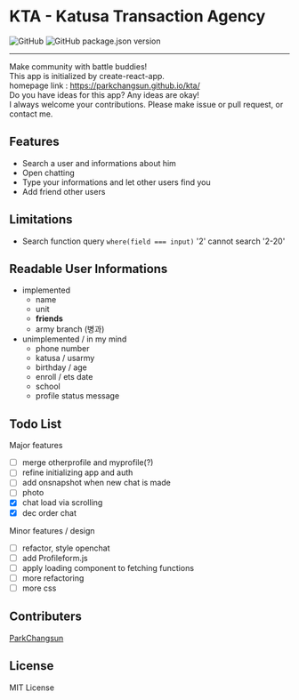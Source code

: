 # KTA - Katusa Transaction Agency

![GitHub](https://img.shields.io/github/license/parkchangsun/kta?style=flat-square)
![GitHub package.json version](https://img.shields.io/github/package-json/v/parkchangsun/kta?style=flat-square)

---

Make community with battle buddies!  
This app is initialized by create-react-app.  
homepage link : <https://parkchangsun.github.io/kta/>  
Do you have ideas for this app? Any ideas are okay!  
I always welcome your contributions. Please make issue or pull request, or contact me.

## Features

- Search a user and informations about him
- Open chatting
- Type your informations and let other users find you
- Add friend other users

## Limitations

- Search function query `where(field === input)` '2' cannot search '2-20'

## Readable User Informations

- implemented
  - name
  - unit
  - **friends**
  - army branch (병과)
- unimplemented / in my mind
  - phone number
  - katusa / usarmy
  - birthday / age
  - enroll / ets date
  - school
  - profile status message

## Todo List

Major features

- [ ] merge otherprofile and myprofile(?)
- [ ] refine initializing app and auth
- [ ] add onsnapshot when new chat is made
- [ ] photo
- [x] chat load via scrolling
- [x] dec order chat

Minor features / design

- [ ] refactor, style openchat
- [ ] add Profileform.js
- [ ] apply loading component to fetching functions
- [ ] more refactoring
- [ ] more css

## Contributers

[ParkChangsun](https://github.com/ParkChangSun)

## License

MIT License
